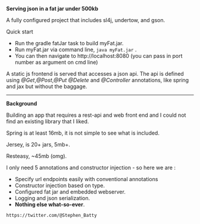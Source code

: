 **Serving json in a fat jar under 500kb**

A fully configured project that includes sl4j, undertow, and gson.  

Quick start 
- Run the gradle fatJar task to build myFat.jar. 
- Run myFat.jar via command line, `java myFat.jar` . 
- You can then navigate to http://localhost:8080 (you can pass in port number as argument on cmd line)

A static js frontend is served that accesses a json api.  The api is defined using _@Get_,_@Post_,_@Put_ _@Delete_ and _@Controller_ annotations, like spring and jax but without the baggage.

***

**Background**

Building an app that requires a rest-api and web front end and I could not find an existing library that I liked.
 
Spring is at least 16mb, it is not simple to see what is included.

Jersey, is 20+ jars, 5mb+. 
 
Resteasy, ~45mb (omg).
 
I only need 5 annotations and constructor injection - so here we are : 

- Specify url endpoints easily with conventional annotations 
- Constructor injection based on type. 
- Configured fat jar and embedded webserver.
- Logging and json serialization. 
- **Nothing else what-so-ever**.

`https://twitter.com/@Stephen_Batty`


 
 
 